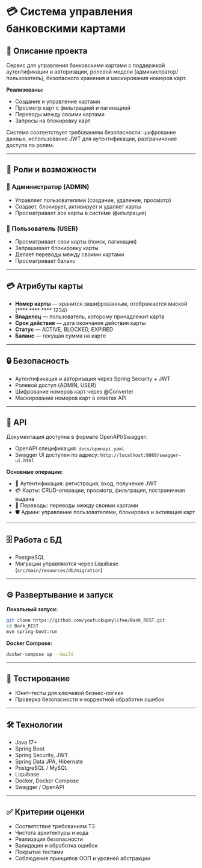 # 💳 Система управления банковскими картами

## 📌 Описание проекта
Сервис для управления банковскими картами с поддержкой аутентификации и авторизации, ролевой модели (администратор/пользователь), безопасного хранения и маскирования номеров карт.

**Реализованы:**
- Создание и управление картами
- Просмотр карт с фильтрацией и пагинацией
- Переводы между своими картами
- Запросы на блокировку карт

Система соответствует требованиям безопасности: шифрование данных, использование JWT для аутентификации, разграничение доступа по ролям.

---

## 👥 Роли и возможности
### 🔑 Администратор (ADMIN)
- Управляет пользователями (создание, удаление, просмотр)
- Создает, блокирует, активирует и удаляет карты
- Просматривает все карты в системе (фильтрация)

### 👤 Пользователь (USER)
- Просматривает свои карты (поиск, пагинация)
- Запрашивает блокировку карты
- Делает переводы между своими картами
- Просматривает баланс

---

## 💳 Атрибуты карты
- **Номер карты** — хранится зашифрованным, отображается маской (**** **** **** 1234)
- **Владелец** — пользователь, которому принадлежит карта
- **Срок действия** — дата окончания действия карты
- **Статус** — ACTIVE, BLOCKED, EXPIRED
- **Баланс** — текущая сумма на карте

---

## 🔒 Безопасность
- Аутентификация и авторизация через Spring Security + JWT
- Ролевой доступ (ADMIN, USER)
- Шифрование номеров карт через @Converter
- Маскирование номеров карт в ответах API

---

## 📑 API
Документация доступна в формате OpenAPI/Swagger:
- OpenAPI спецификация: `docs/openapi.yaml`
- Swagger UI доступен по адресу: `http://localhost:8080/swagger-ui.html`

**Основные операции:**
- 🔐 Аутентификация: регистрация, вход, получение JWT
- 💳 Карты: CRUD-операции, просмотр, фильтрация, постраничная выдача
- 🔄 Переводы: переводы между своими картами
- 🛡️ Админ: управление пользователями, блокировка и активация карт

---

## 🗄️ Работа с БД
- PostgreSQL
- Миграции управляются через Liquibase (`src/main/resources/db/migration`)

---

## ⚙️ Развертывание и запуск
**Локальный запуск:**
```bash
git clone https://github.com/youfuckupmylifee/Bank_REST.git
cd Bank_REST
mvn spring-boot:run
```

**Docker Compose:**
```bash
docker-compose up --build
```

---

## 🧪 Тестирование
- Юнит-тесты для ключевой бизнес-логики
- Проверка безопасности и корректной обработки ошибок

---

## 🛠️ Технологии
- Java 17+
- Spring Boot
- Spring Security, JWT
- Spring Data JPA, Hibernate
- PostgreSQL / MySQL
- Liquibase
- Docker, Docker Compose
- Swagger / OpenAPI

---

## ✅ Критерии оценки
- Соответствие требованиям ТЗ
- Чистота архитектуры и кода
- Реализация безопасности
- Валидация и обработка ошибок
- Покрытие тестами
- Соблюдение принципов ООП и уровней абстракции